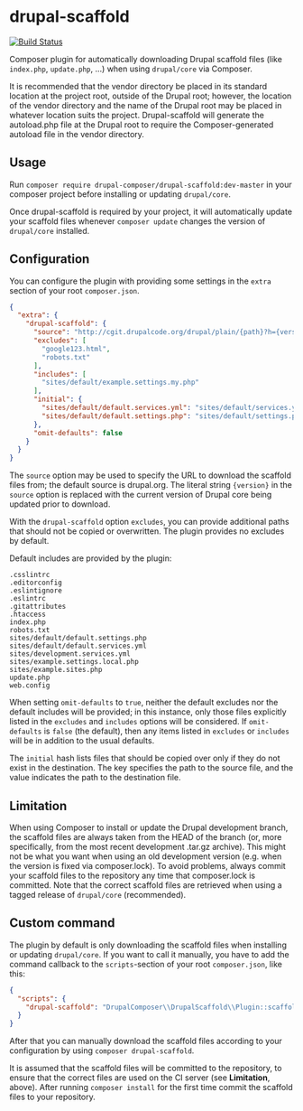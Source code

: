 # drupal-scaffold

[![Build Status](https://travis-ci.org/drupal-composer/drupal-scaffold.svg?branch=master)](https://travis-ci.org/drupal-composer/drupal-scaffold)

Composer plugin for automatically downloading Drupal scaffold files (like
`index.php`, `update.php`, …) when using `drupal/core` via Composer.

It is recommended that the vendor directory be placed in its standard location
at the project root, outside of the Drupal root; however, the location of the
vendor directory and the name of the Drupal root may be placed in whatever
location suits the project.  Drupal-scaffold will generate the autoload.php
file at the Drupal root to require the Composer-generated autoload file in the
vendor directory.

## Usage

Run `composer require drupal-composer/drupal-scaffold:dev-master` in your composer
project before installing or updating `drupal/core`.

Once drupal-scaffold is required by your project, it will automatically update
your scaffold files whenever `composer update` changes the version of
`drupal/core` installed.

## Configuration

You can configure the plugin with providing some settings in the `extra` section
of your root `composer.json`.

```json
{
  "extra": {
    "drupal-scaffold": {
      "source": "http://cgit.drupalcode.org/drupal/plain/{path}?h={version}",
      "excludes": [
        "google123.html",
        "robots.txt"
      ],
      "includes": [
        "sites/default/example.settings.my.php"
      ],
      "initial": {
        "sites/default/default.services.yml": "sites/default/services.yml",
        "sites/default/default.settings.php": "sites/default/settings.php"
      },
      "omit-defaults": false
    }
  }
}
```
The `source` option may be used to specify the URL to download the
scaffold files from; the default source is drupal.org. The literal string
`{version}` in the `source` option is replaced with the current version of
Drupal core being updated prior to download.

With the `drupal-scaffold` option `excludes`, you can provide additional paths
that should not be copied or overwritten. The plugin provides no excludes by
default.

Default includes are provided by the plugin:
```
.csslintrc
.editorconfig
.eslintignore
.eslintrc
.gitattributes
.htaccess
index.php
robots.txt
sites/default/default.settings.php
sites/default/default.services.yml
sites/development.services.yml
sites/example.settings.local.php
sites/example.sites.php
update.php
web.config
```

When setting `omit-defaults` to `true`, neither the default excludes nor the
default includes will be provided; in this instance, only those files explicitly
listed in the `excludes` and `includes` options will be considered. If
`omit-defaults` is `false` (the default), then any items listed in `excludes`
or `includes` will be in addition to the usual defaults.

The `initial` hash lists files that should be copied over only if they do not
exist in the destination. The key specifies the path to the source file, and
the value indicates the path to the destination file.

## Limitation

When using Composer to install or update the Drupal development branch, the
scaffold files are always taken from the HEAD of the branch (or, more
specifically, from the most recent development .tar.gz archive). This might
not be what you want when using an old development version (e.g. when the
version is fixed via composer.lock). To avoid problems, always commit your
scaffold files to the repository any time that composer.lock is committed.
Note that the correct scaffold files are retrieved when using a tagged release
of `drupal/core` (recommended).

## Custom command

The plugin by default is only downloading the scaffold files when installing or
updating `drupal/core`. If you want to call it manually, you have to add the
command callback to the `scripts`-section of your root `composer.json`, like this:

```json
{
  "scripts": {
    "drupal-scaffold": "DrupalComposer\\DrupalScaffold\\Plugin::scaffold"
  }
}
```

After that you can manually download the scaffold files according to your
configuration by using `composer drupal-scaffold`.

It is assumed that the scaffold files will be committed to the repository, to
ensure that the correct files are used on the CI server (see **Limitation**,
above). After running `composer install` for the first time commit the scaffold
files to your repository.
